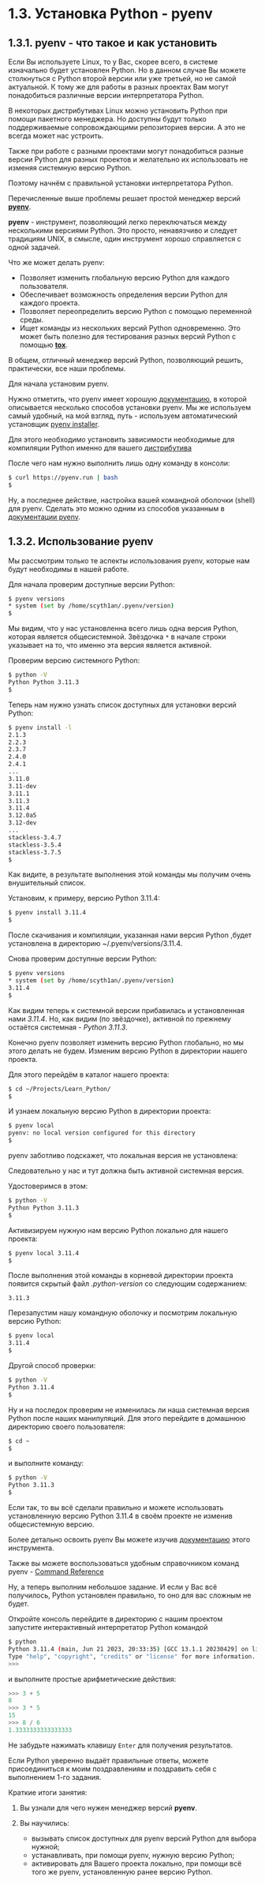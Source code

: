 # 1.3. Установка Python - pyenv

## 1.3.1. pyenv - что такое и как установить

Если Вы используете Linux, то у Вас, скорее всего, в системе изначально будет установлен Python. Но в данном случае Вы можете столкнуться с Python второй версии или уже третьей, но не самой актуальной. К тому же для работы в разных проектах Вам могут
понадобиться различные версии интерпретатора Python.

В некоторых дистрибутивах Linux можно установить Python при помощи пакетного менеджера. Но доступны будут
только поддерживаемые сопровождающими репозиториев версии. А это не всегда может нас устроить.

Также при работе с разными проектами могут понадобиться разные версии Python для разных проектов и желательно их использовать не изменяя системную версию Python.

Поэтому начнём с правильной установки интерпретатора Python.

Перечисленные выше проблемы решает простой менеджер версий [**pyenv**](https://github.com/pyenv/pyenv "pyenv на Github").

**pyenv** - инструмент, позволяющий легко переключаться между несколькими версиями Python. Это просто, ненавязчиво и следует традициям UNIX, в смысле, один инструмент хорошо справляется с одной задачей.

Что же может делать pyenv:

- Позволяет изменить глобальную версию Python для каждого пользователя.
- Обеспечивает возможность определения версии Python для каждого проекта.
- Позволяет переопределить версию Python с помощью переменной среды.
- Ищет команды из нескольких версий Python одновременно. Это может быть полезно для тестирования разных версий Python с помощью [**tox**](https://github.com/tox-dev/tox "tox на Github").

В общем, отличный менеджер версий Python, позволяющий решить, практически, все наши проблемы.

Для начала установим pyenv.

Нужно отметить, что pyenv имеет хорошую [документацию](https://github.com/pyenv/pyenv#table-of-contents "Документация pyenv"), в которой описывается несколько способов установки pyenv. Мы же используем самый удобный, на мой взгляд, путь - используем автоматический установщик [pyenv installer](https://github.com/pyenv/pyenv-installer "pyenv installer на Github").

Для этого необходимо установить зависимости необходимые для компиляции Python именно для вашего [дистрибутива](https://github.com/pyenv/pyenv/wiki/Common-build-problems#prerequisites "Зависимости (Смотреть для своего дистрибутива)")

После чего нам нужно выполнить лишь одну команду в консоли:

```bash
$ curl https://pyenv.run | bash
$
```

Ну, а последнее действие, настройка вашей командной оболочки (shell) для pyenv. Сделать это можно одним из способов указанным в [документации pyenv](https://github.com/pyenv/pyenv#set-up-your-shell-environment-for-pyenv "Настройка командной оболочки (shell) для pyenv").

## 1.3.2. Использование pyenv

Мы рассмотрим только те аспекты использования pyenv, которые нам будут необходимы в нашей работе.

Для начала проверим доступные версии Python:

```bash
$ pyenv versions
* system (set by /home/scyth1an/.pyenv/version)
$
```

Мы видим, что у нас установленна всего лишь одна версия Python, которая является общесистемной. Звёздочка `*` в начале строки указывает на то, что именно эта версия является активной.

Проверим версию системного Python:

```bash
$ python -V
Python Python 3.11.3
$
```

Теперь нам нужно узнать список доступных для установки версий Python:

```bash
$ pyenv install -l
2.1.3
2.2.3
2.3.7
2.4.0
2.4.1
...
3.11.0
3.11-dev
3.11.1
3.11.3
3.11.4
3.12.0a5
3.12-dev
...
stackless-3.4.7
stackless-3.5.4
stackless-3.7.5
$
```

Как видите, в результате выполнения этой команды мы получим очень внушительный список.

Установим, к примеру, версию Python 3.11.4:

```bash
$ pyenv install 3.11.4
$
```

После скачивания и компиляции, указанная нами версия Python ,будет установлена в директорию ~/.pyenv/versions/3.11.4.

Снова проверим доступные версии Python:

```bash
$ pyenv versions
* system (set by /home/scyth1an/.pyenv/version)
3.11.4
$
```

Как видим теперь к системной версии прибавилась и установленная нами *3.11.4*. Но, как видим (по звёздочке), активной по прежнему остаётся системная - *Python 3.11.3*.

Конечно pyenv позволяет изменить версию Python глобально, но мы этого делать не будем. Изменим версию Python в директории нашего проекта.

Для этого перейдём в каталог нашего проекта:

```bash
$ cd ~/Projects/Learn_Python/
$
```

И узнаем локальную версию Python в директории проекта:

```bash
$ pyenv local
pyenv: no local version configured for this directory
$
```

pyenv заботливо подскажет, что локальная версия не установлена:

Следовательно у нас и тут должна быть активной системная версия.

Удостоверимся в этом:

```bash
$ python -V
Python Python 3.11.3
$
```

Активизируем нужную нам версию Python локально для нашего проекта:

```bash
$ pyenv local 3.11.4
$
```

После выполнения этой команды в корневой директории проекта появится скрытый файл *.python-version* со следующим содержанием:

```text
3.11.3
```

Перезапустим нашу командную оболочку и посмотрим локальную версию Python:

```bash
$ pyenv local
3.11.4
$
```

Другой способ проверки:

```bash
$ python -V
Python 3.11.4
$
```

Ну и на последок проверим не изменилась ли наша системная версия Python после наших манипуляций. Для этого перейдите в домашнюю директорию своего пользователя:

```bash
$ cd ~
$
```

и выполните команду:

```bash
$ python -V
Python 3.11.3
$
```

Если так, то вы всё сделали правильно и можете использовать установленную версию Python 3.11.4 в своём проекте не изменив общесистемную версию.

Более детально освоить pyenv Вы можете изучив [документацию](https://github.com/pyenv/pyenv#usage "Использование pyenv") этого инструмента.

Также вы можете воспользоваться удобным справочником команд pyenv - [Command Reference](https://github.com/pyenv/pyenv/blob/master/COMMANDS.md "Справочник команд pyenv")

Ну, а теперь выполним небольшое задание. И если у Вас всё получилось, Python установлен правильно, то оно для вас сложным не будет.

Откройте консоль перейдите в директорию с нашим проектом запустите интерактивный интерпретатор Python командой

```bash
$ python
Python 3.11.4 (main, Jun 21 2023, 20:33:35) [GCC 13.1.1 20230429] on linux
Type "help", "copyright", "credits" or "license" for more information.
>>>
```

и выполните простые арифметические действия:

```python
>>> 3 + 5
8
>>> 3 * 5
15
>>> 8 / 6
1.3333333333333333
```

Не забудьте нажимать клавишу `Enter` для получения результатов.

Если Python уверенно выдаёт правильные ответы, можете присоединиться к моим поздравлениям и поздравить себя с выполнением 1-го задания.

Краткие итоги занятия:

1. Вы узнали для чего нужен менеджер версий **pyenv**.

2. Вы научились:

    - вызывать список доступных для pyenv версий Python для выбора нужной;
    - устанавливать, при помощи pyenv, нужную версию Python;
    - активировать для Вашего проекта локально, при помощи всё того же pyenv, установленную ранее версию Python.

